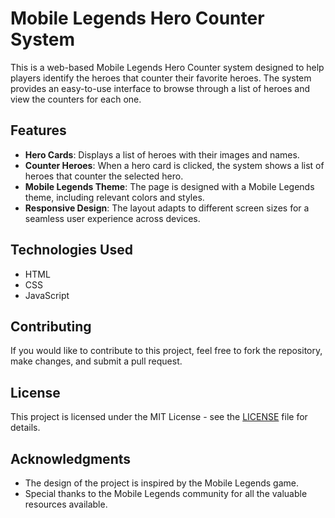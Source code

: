 # Mobile Legends Hero Counter System

This is a web-based Mobile Legends Hero Counter system designed to help players identify the heroes that counter their favorite heroes. The system provides an easy-to-use interface to browse through a list of heroes and view the counters for each one.

## Features
- **Hero Cards**: Displays a list of heroes with their images and names.
- **Counter Heroes**: When a hero card is clicked, the system shows a list of heroes that counter the selected hero.
- **Mobile Legends Theme**: The page is designed with a Mobile Legends theme, including relevant colors and styles.
- **Responsive Design**: The layout adapts to different screen sizes for a seamless user experience across devices.

## Technologies Used
- HTML
- CSS
- JavaScript

## Contributing
If you would like to contribute to this project, feel free to fork the repository, make changes, and submit a pull request.

## License
This project is licensed under the MIT License - see the [LICENSE](LICENSE) file for details.

## Acknowledgments
- The design of the project is inspired by the Mobile Legends game.
- Special thanks to the Mobile Legends community for all the valuable resources available.

